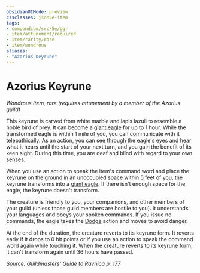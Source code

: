 ```yaml
---
obsidianUIMode: preview
cssclasses: json5e-item
tags:
- compendium/src/5e/ggr
- item/attunement/required
- item/rarity/rare
- item/wondrous
aliases: 
- "Azorius Keyrune"
---
```

# Azorius Keyrune
*Wondrous Item, rare (requires attunement by a member of the Azorius guild)*  


This keyrune is carved from white marble and lapis lazuli to resemble a noble bird of prey. It can become a [giant eagle](/compendium/bestiary/beast/giant-eagle.md) for up to 1 hour. While the transformed eagle is within 1 mile of you, you can communicate with it telepathically. As an action, you can see through the eagle's eyes and hear what it hears until the start of your next turn, and you gain the benefit of its keen sight. During this time, you are deaf and blind with regard to your own senses.

When you use an action to speak the item's command word and place the keyrune on the ground in an unoccupied space within 5 feet of you, the keyrune transforms into a [giant eagle](/compendium/bestiary/beast/giant-eagle.md). If there isn't enough space for the eagle, the keyrune doesn't transform.

The creature is friendly to you, your companions, and other members of your guild (unless those guild members are hostile to you). It understands your languages and obeys your spoken commands. If you issue no commands, the eagle takes the [Dodge](2.%20GM%20Tools/Misc%20DND%20Handbook/compendium/rules/actions.md#Dodge) action and moves to avoid danger.

At the end of the duration, the creature reverts to its keyrune form. It reverts early if it drops to 0 hit points or if you use an action to speak the command word again while touching it. When the creature reverts to its keyrune form, it can't transform again until 36 hours have passed.

*Source: Guildmasters' Guide to Ravnica p. 177*